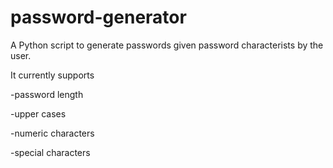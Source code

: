 # password-generator
A Python script to generate passwords given password characterists by the user.

It currently supports

-password length

-upper cases

-numeric characters

-special characters
